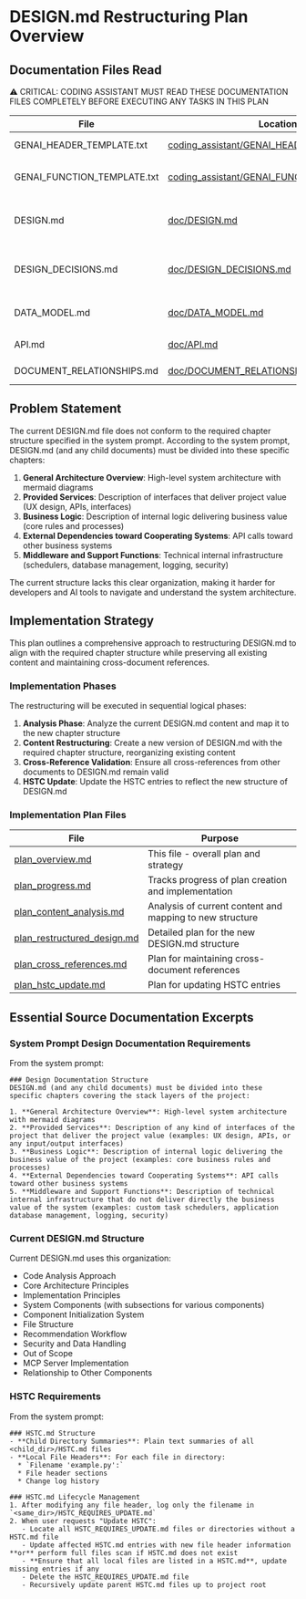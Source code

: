 # DESIGN.md Restructuring Plan Overview

## Documentation Files Read
⚠️ CRITICAL: CODING ASSISTANT MUST READ THESE DOCUMENTATION FILES COMPLETELY BEFORE EXECUTING ANY TASKS IN THIS PLAN

| File | Location | Relevance |
|------|----------|-----------|
| GENAI_HEADER_TEMPLATE.txt | [coding_assistant/GENAI_HEADER_TEMPLATE.txt](../../coding_assistant/GENAI_HEADER_TEMPLATE.txt) | Template for file headers |
| GENAI_FUNCTION_TEMPLATE.txt | [coding_assistant/GENAI_FUNCTION_TEMPLATE.txt](../../coding_assistant/GENAI_FUNCTION_TEMPLATE.txt) | Template for function documentation |
| DESIGN.md | [doc/DESIGN.md](../../doc/DESIGN.md) | Current design documentation that needs restructuring |
| DESIGN_DECISIONS.md | [doc/DESIGN_DECISIONS.md](../../doc/DESIGN_DECISIONS.md) | Recent design decisions not yet incorporated |
| DATA_MODEL.md | [doc/DATA_MODEL.md](../../doc/DATA_MODEL.md) | Database structures and data models |
| API.md | [doc/API.md](../../doc/API.md) | External API documentation |
| DOCUMENT_RELATIONSHIPS.md | [doc/DOCUMENT_RELATIONSHIPS.md](../../doc/DOCUMENT_RELATIONSHIPS.md) | Documentation dependencies |

## Problem Statement

The current DESIGN.md file does not conform to the required chapter structure specified in the system prompt. According to the system prompt, DESIGN.md (and any child documents) must be divided into these specific chapters:

1. **General Architecture Overview**: High-level system architecture with mermaid diagrams
2. **Provided Services**: Description of interfaces that deliver project value (UX design, APIs, interfaces)
3. **Business Logic**: Description of internal logic delivering business value (core rules and processes)
4. **External Dependencies toward Cooperating Systems**: API calls toward other business systems
5. **Middleware and Support Functions**: Technical internal infrastructure (schedulers, database management, logging, security)

The current structure lacks this clear organization, making it harder for developers and AI tools to navigate and understand the system architecture.

## Implementation Strategy

This plan outlines a comprehensive approach to restructuring DESIGN.md to align with the required chapter structure while preserving all existing content and maintaining cross-document references.

### Implementation Phases

The restructuring will be executed in sequential logical phases:

1. **Analysis Phase**: Analyze the current DESIGN.md content and map it to the new chapter structure
2. **Content Restructuring**: Create a new version of DESIGN.md with the required chapter structure, reorganizing existing content
3. **Cross-Reference Validation**: Ensure all cross-references from other documents to DESIGN.md remain valid
4. **HSTC Update**: Update the HSTC entries to reflect the new structure of DESIGN.md

### Implementation Plan Files

| File | Purpose |
|------|---------|
| [plan_overview.md](./plan_overview.md) | This file - overall plan and strategy |
| [plan_progress.md](./plan_progress.md) | Tracks progress of plan creation and implementation |
| [plan_content_analysis.md](./plan_content_analysis.md) | Analysis of current content and mapping to new structure |
| [plan_restructured_design.md](./plan_restructured_design.md) | Detailed plan for the new DESIGN.md structure |
| [plan_cross_references.md](./plan_cross_references.md) | Plan for maintaining cross-document references |
| [plan_hstc_update.md](./plan_hstc_update.md) | Plan for updating HSTC entries |

## Essential Source Documentation Excerpts

### System Prompt Design Documentation Requirements

From the system prompt:

```
### Design Documentation Structure
DESIGN.md (and any child documents) must be divided into these specific chapters covering the stack layers of the project:

1. **General Architecture Overview**: High-level system architecture with mermaid diagrams
2. **Provided Services**: Description of any kind of interfaces of the project that deliver the project value (examples: UX design, APIs, or any input/output interfaces)
3. **Business Logic**: Description of internal logic delivering the business value of the project (examples: core business rules and processes)
4. **External Dependencies toward Cooperating Systems**: API calls toward other business systems
5. **Middleware and Support Functions**: Description of technical internal infrastructure that do not deliver directly the business value of the system (examples: custom task schedulers, application database management, logging, security)
```

### Current DESIGN.md Structure

Current DESIGN.md uses this organization:
- Code Analysis Approach
- Core Architecture Principles
- Implementation Principles
- System Components (with subsections for various components)
- Component Initialization System
- File Structure
- Recommendation Workflow
- Security and Data Handling
- Out of Scope
- MCP Server Implementation
- Relationship to Other Components

### HSTC Requirements

From the system prompt:

```
### HSTC.md Structure
- **Child Directory Summaries**: Plain text summaries of all <child_dir>/HSTC.md files
- **Local File Headers**: For each file in directory:
  * `Filename 'example.py':`
  * File header sections
  * Change log history

### HSTC.md Lifecycle Management
1. After modifying any file header, log only the filename in `<same_dir>/HSTC_REQUIRES_UPDATE.md`
2. When user requests "Update HSTC":
   - Locate all HSTC_REQUIRES_UPDATE.md files or directories without a HSTC.md file
   - Update affected HSTC.md entries with new file header information **or** perform full files scan if HSTC.md does not exist
   - **Ensure that all local files are listed in a HSTC.md**, update missing entries if any
   - Delete the HSTC_REQUIRES_UPDATE.md file
   - Recursively update parent HSTC.md files up to project root
